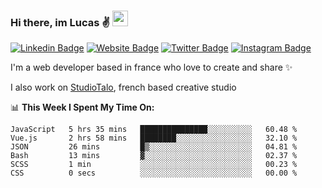 ### Hi there, im Lucas ✌️ <img src="https://media.giphy.com/media/hvRJCLFzcasrR4ia7z/giphy.gif" width="25px">
[![Linkedin Badge](https://img.shields.io/badge/-LinkedIn-0e76a8?style=flat-square&logo=Linkedin&logoColor=white)](https://www.linkedin.com/in/lucasbellier/)
[![Website Badge](https://img.shields.io/badge/Website-3b5998?style=flat-square&logo=google-chrome&logoColor=white)](https://lucasblr.fr)
[![Twitter Badge](https://img.shields.io/badge/-Twitter-00acee?style=flat-square&logo=Twitter&logoColor=white)](https://twitter.com/ImJustLucas_)
[![Instagram Badge](https://img.shields.io/badge/-Instagram-e4405f?style=flat-square&logo=Instagram&logoColor=white)](https://instagram.com/luuucas.blr/)

I'm a web developer based in france who love to create and share ✨

I also work on [StudioTalo](https://talodev.fr), french based creative studio

📊 **This Week I Spent My Time On:**
<!--START_SECTION:waka-->

```text
JavaScript   5 hrs 35 mins   ███████████████░░░░░░░░░░   60.48 %
Vue.js       2 hrs 58 mins   ████████░░░░░░░░░░░░░░░░░   32.10 %
JSON         26 mins         █▒░░░░░░░░░░░░░░░░░░░░░░░   04.81 %
Bash         13 mins         ▓░░░░░░░░░░░░░░░░░░░░░░░░   02.37 %
SCSS         1 min           ░░░░░░░░░░░░░░░░░░░░░░░░░   00.23 %
CSS          0 secs          ░░░░░░░░░░░░░░░░░░░░░░░░░   00.00 %
```

<!--END_SECTION:waka-->

